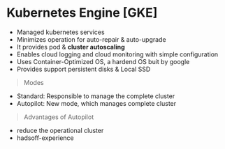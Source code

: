 # Kubernetes Engine [GKE]

- Managed kubernetes services
- Minimizes operation for auto-repair & auto-upgrade
- It provides pod & **cluster autoscaling**
- Enables cloud logging and cloud monitoring with simple configuration
- Uses Container-Optimized OS, a hardend OS buit by google
- Provides support persistent disks & Local SSD

> Modes
- Standard: Responsible to manage the complete cluster  
- Autopilot: New mode, which manages complete cluster

> Advantages of Autopilot 
- reduce the operational cluster
- hadsoff-experience
